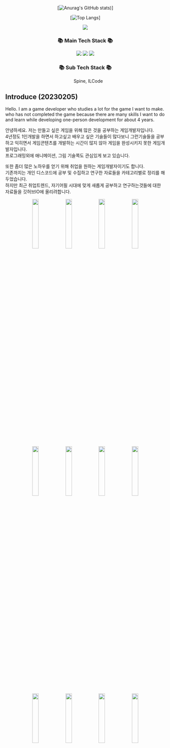 <div align="center">

[![Anurag's GitHub stats](https://github-readme-stats.vercel.app/api?username=lLcrowe&show_icons=true&theme=slateorange))]
  
 [![Top Langs](https://github-readme-stats.vercel.app/api/top-langs/?username=lLcrowe&layout=compact&theme=slateorange)]
</div>



<p align="center">
<a href="https://hits.seeyoufarm.com"><img src="https://hits.seeyoufarm.com/api/count/incr/badge.svg?url=https%3A%2F%2Fgithub.com%2FlLcrowe&count_bg=%23EA9E45&title_bg=%23555555&icon=unity.svg&icon_color=%23FFFFFF&title=Count&edge_flat=true"/></a>
</p>


<h3 align="center">📚 Main Tech Stack 📚</h3>

<p align="center">
  <img src="https://img.shields.io/badge/CSharp-000000?style=for-the-badge&logo=CSharp&logoColor=white"/>
  <img src="https://img.shields.io/badge/Unity-000000?style=for-the-badge&logo=Unity&logoColor=white"/>
  <img src="https://img.shields.io/badge/VisualStudio-000000?style=for-the-badge&logo=VisualStudio&logoColor=white"/>  
</p>
 
<h3 align="center">📚 Sub Tech Stack 📚</h3>
<p align="center">
<img src="https://user-images.githubusercontent.com/44671731/216786416-cb0cc59a-d85c-4532-9c5c-191fa87f73b8.png" width="15" height="15"/> Spine, 
 ILCode
</p>

## Introduce (20230205)

Hello.
I am a game developer who studies a lot for the game I want to make.  
who has not completed the game because there are many skills I want to do and learn while developing one-person development for about 4 years.   

안녕하세요.
저는 만들고 싶은 게임을 위해 많은 것을 공부하는 게임개발자입니다.  
4년정도 1인개발을 하면서 하고싶고 배우고 싶은 기술들이 많다보니 그런기술들을 공부하고 익히면서 게임콘텐츠를 개발하는 시간이 많지 않아 게임을 완성시키지 못한 게임개발자입니다.  
프로그래밍외에 애니메이션, 그림 기술쪽도 관심있게 보고 있습니다.

또한 좀더 많은 노하우를 얻기 위해 취업을 원하는 게임개발자이기도 합니다.  
기존까지는 개인 디스코드에 공부 및 수집하고 연구한 자료들을 카테고리별로 정리를 해두었습니다.  
하지만 최근 취업트렌드, 자기어필 시대에 맞게 새롭게 공부하고 연구하는것들에 대한 자료들을 깃허브IO에 올리려합니다.  
<p align="center">
<img src="https://user-images.githubusercontent.com/44671731/216790710-ce67fa8f-574b-480d-9f46-507964ff46df.png" width="20%" height="20%"/>
<img src="https://user-images.githubusercontent.com/44671731/216791041-0d101e59-3142-4186-8282-7e5ded42a7a7.png" width="20%" height="20%"/>
<img src="https://user-images.githubusercontent.com/44671731/216791017-1810eec4-30db-4ddc-9e8a-2f45956de08b.png" width="20%" height="20%"/>
<img src="https://user-images.githubusercontent.com/44671731/216791061-30dea6a3-6ea0-4509-b9b7-d9fdbde20b6f.png" width="20%" height="20%"/>

<img src="https://user-images.githubusercontent.com/44671731/216791104-b2d9e727-d255-4ee0-8d02-50123faa6d73.png" width="20%" height="20%"/>
<img src="https://user-images.githubusercontent.com/44671731/216791120-8ec0d26a-6d6a-4d3d-918d-d970188b1525.png" width="20%" height="20%"/>
<img src="https://user-images.githubusercontent.com/44671731/216791132-3bffd0a0-d580-4893-a1af-711f30f6cc70.png" width="20%" height="20%"/>
<img src="https://user-images.githubusercontent.com/44671731/216791145-418c84f6-58ab-4908-bda4-65a5cce01045.png" width="20%" height="20%"/>

<img src="https://user-images.githubusercontent.com/44671731/216791155-d92f7346-4ce4-470b-b158-f8bbd0e1f7ca.png" width="20%" height="20%"/>
<img src="https://user-images.githubusercontent.com/44671731/216792084-e26d60ec-2a2a-40b0-b340-d2bc833d4e72.png" width="20%" height="20%"/>
<img src="https://user-images.githubusercontent.com/44671731/216792127-d39b43ed-a8a4-4d5b-a9e7-3e06001d2a92.png" width="20%" height="20%"/>
<img src="https://user-images.githubusercontent.com/44671731/216792144-b67c7ff1-aac6-4d8a-a9a0-fa350cd4787b.png" width="20%" height="20%"/>
</p>
